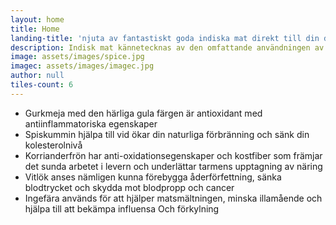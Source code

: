 ```yaml
---
layout: home
title: Home
landing-title: 'njuta av fantastiskt goda indiska mat direkt till din dörr'
description: Indisk mat kännetecknas av den omfattande användningen av kryddor som är viktiga för att tillhandahålla autentiska, utsökta och unika smaker. Kryddor och aromater är hjärtat i indisk matlagning. Indier har också använt örter och kryddor som medicin.
image: assets/images/spice.jpg
imagec: assets/images/imagec.jpg
author: null
tiles-count: 6
---
```

<ul>
<li>Gurkmeja med den härliga gula färgen är antioxidant med antiinflammatoriska egenskaper</li>

<li>Spiskummin hjälpa till vid ökar din naturliga förbränning och sänk din kolesterolnivå</li>

<li>Korrianderfrön har anti-oxidationsegenskaper och kostfiber som främjar det sunda arbetet i levern och underlättar tarmens upptagning av näring</li>

<li>Vitlök anses nämligen kunna förebygga åderförfettning, sänka blodtrycket och skydda mot blodpropp och cancer</li>

<li>Ingefära används för att hjälper matsmältningen, minska illamående och hjälpa till att bekämpa influensa Och förkylning</li>
</ul>
